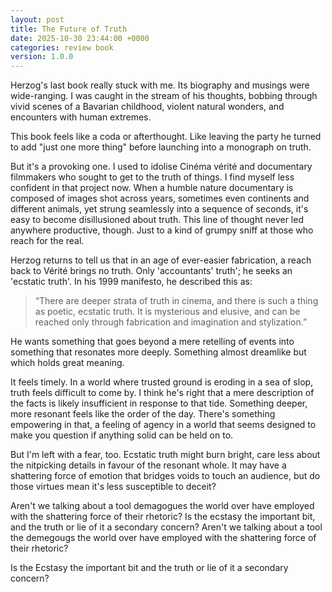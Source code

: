 ```yaml
---
layout: post
title: The Future of Truth
date: 2025-10-30 23:44:00 +0000
categories: review book
version: 1.0.0
---
```


Herzog's last book really stuck with me.
Its biography and musings were wide-ranging.
I was caught in the stream of his thoughts, bobbing through vivid scenes of a Bavarian childhood, violent natural wonders, and encounters with human extremes.

This book feels like a coda or afterthought.
Like leaving the party he turned to add "just one more thing" before launching into a monograph on truth.

But it's a provoking one.
I used to idolise Cinéma vérité and documentary filmmakers who sought to get to the truth of things.
I find myself less confident in that project now.
When a humble nature documentary is composed of images shot across years, sometimes even continents and different animals, yet strung seamlessly into a sequence of seconds, it's easy to become disillusioned about truth.
This line of thought never led anywhere productive, though.
Just to a kind of grumpy sniff at those who reach for the real.

Herzog returns to tell us that in an age of ever-easier fabrication, a reach back to Vérité brings no truth.
Only 'accountants' truth'; he seeks an 'ecstatic truth'.
In his 1999 manifesto, he described this as:
> “There are deeper strata of truth in cinema, and there is such a thing as poetic, ecstatic truth. It is mysterious and elusive, and can be reached only through fabrication and imagination and stylization.”

He wants something that goes beyond a mere retelling of events into something that resonates more deeply.
Something almost dreamlike but which holds great meaning.

It feels timely.
In a world where trusted ground is eroding in a sea of slop, truth feels difficult to come by.
I think he's right that a mere description of the facts is likely insufficient in response to that tide.
Something deeper, more resonant feels like the order of the day.
There's something empowering in that, a feeling of agency in a world that seems designed to make you question if anything solid can be held on to.

But I'm left with a fear, too.
Ecstatic truth might burn bright, care less about the nitpicking details in favour of the resonant whole. It may have a shattering force of emotion that bridges voids to touch an audience, but do those virtues mean it's less susceptible to deceit?

Aren't we talking about a tool demagogues the world over have employed with the shattering force of their rhetoric?
Is the ecstasy the important bit, and the truth or lie of it a secondary concern?
Aren't we talking about a tool the demegougs the world over have employed with the shattering force of their rhetoric?

Is the Ecstasy the important bit and the truth or lie of it a secondary concern?
